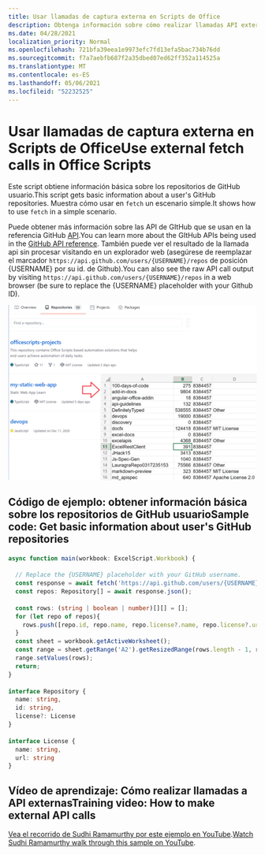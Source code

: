 ```yaml
---
title: Usar llamadas de captura externa en Scripts de Office
description: Obtenga información sobre cómo realizar llamadas API externas en Office scripts.
ms.date: 04/28/2021
localization_priority: Normal
ms.openlocfilehash: 721bfa39eea1e9973efc7fd13efa5bac734b76dd
ms.sourcegitcommit: f7a7aebfb687f2a35dbed07ed62ff352a114525a
ms.translationtype: MT
ms.contentlocale: es-ES
ms.lasthandoff: 05/06/2021
ms.locfileid: "52232525"
---
```

# <a name="use-external-fetch-calls-in-office-scripts"></a><span data-ttu-id="20af7-103">Usar llamadas de captura externa en Scripts de Office</span><span class="sxs-lookup"><span data-stu-id="20af7-103">Use external fetch calls in Office Scripts</span></span>

<span data-ttu-id="20af7-104">Este script obtiene información básica sobre los repositorios de GitHub usuario.</span><span class="sxs-lookup"><span data-stu-id="20af7-104">This script gets basic information about a user's GitHub repositories.</span></span> <span data-ttu-id="20af7-105">Muestra cómo usar en `fetch` un escenario simple.</span><span class="sxs-lookup"><span data-stu-id="20af7-105">It shows how to use `fetch` in a simple scenario.</span></span>

<span data-ttu-id="20af7-106">Puede obtener más información sobre las API de GItHub que se usan en la referencia GitHub [API](https://docs.github.com/rest/reference/repos#list-repositories-for-a-user).</span><span class="sxs-lookup"><span data-stu-id="20af7-106">You can learn more about the GItHub APIs being used in the [GitHub API reference](https://docs.github.com/rest/reference/repos#list-repositories-for-a-user).</span></span> <span data-ttu-id="20af7-107">También puede ver el resultado de la llamada api sin procesar visitando en un explorador web (asegúrese de reemplazar el marcador `https://api.github.com/users/{USERNAME}/repos` de posición {USERNAME} por su id. de Github).</span><span class="sxs-lookup"><span data-stu-id="20af7-107">You can also see the raw API call output by visiting `https://api.github.com/users/{USERNAME}/repos` in a web browser (be sure to replace the {USERNAME} placeholder with your Github ID).</span></span>

![Ejemplo de obtener información de repositorios](../../images/git.png)

## <a name="sample-code-get-basic-information-about-users-github-repositories"></a><span data-ttu-id="20af7-109">Código de ejemplo: obtener información básica sobre los repositorios de GitHub usuario</span><span class="sxs-lookup"><span data-stu-id="20af7-109">Sample code: Get basic information about user's GitHub repositories</span></span>

```TypeScript
async function main(workbook: ExcelScript.Workbook) {

  // Replace the {USERNAME} placeholder with your GitHub username.
  const response = await fetch('https://api.github.com/users/{USERNAME}/repos');
  const repos: Repository[] = await response.json();
  
  const rows: (string | boolean | number)[][] = [];
  for (let repo of repos){ 
    rows.push([repo.id, repo.name, repo.license?.name, repo.license?.url])
  }
  const sheet = workbook.getActiveWorksheet();
  const range = sheet.getRange('A2').getResizedRange(rows.length - 1, rows[0].length - 1);
  range.setValues(rows);
  return;
}

interface Repository {
  name: string,
  id: string,
  license?: License 
}

interface License {
  name: string,
  url: string
}
```

## <a name="training-video-how-to-make-external-api-calls"></a><span data-ttu-id="20af7-110">Vídeo de aprendizaje: Cómo realizar llamadas a API externas</span><span class="sxs-lookup"><span data-stu-id="20af7-110">Training video: How to make external API calls</span></span>

<span data-ttu-id="20af7-111">[Vea el recorrido de Sudhi Ramamurthy por este ejemplo en YouTube](https://youtu.be/fulP29J418E).</span><span class="sxs-lookup"><span data-stu-id="20af7-111">[Watch Sudhi Ramamurthy walk through this sample on YouTube](https://youtu.be/fulP29J418E).</span></span>
